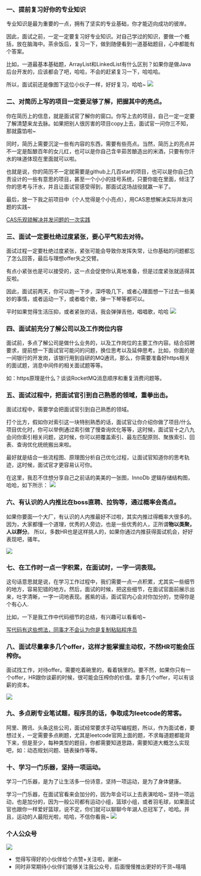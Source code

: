 ### 一、提前复习好你的专业知识
专业知识是最为重要的一点，拥有了坚实的专业基础，你才能迈向成功的彼岸。

因此，面试之前，一定一定要复习好专业知识。对自己学过的知识，要做一个概括，放在脑海中。茶余饭后，复习一下，做到随便看到一道基础题目，心中都能有个答案。

比如，一道最基本基础题，ArrayList和LinkedList有什么区别？如果你是做Java后台开发的，应该都会了吧，哈哈，不会的赶紧复习一下，哈哈哈。

所以，面试前还是像图下这位小伙子一样，好好复习，哈哈~
![](https://user-gold-cdn.xitu.io/2020/2/14/17043f9e65f6c1a2?w=1919&h=1080&f=png&s=1153224)

### 二、对简历上写的项目一定要足够了解，把握其中的亮点。
你在简历上的信息，就是面试官了解你的窗口。你写上去的项目，自己一定一定要了解清楚来龙去脉。如果把别人很厉害的项目copy上去，面试官一问你三不知，那就露馅啦~

同时，简历上需要沉淀一些有内容的东西，需要有些亮点。当然，简历上的亮点并不一定是酝酿百年的女儿红，也可以是你自己含辛茹苦酿造出的米酒，只要有你汗水的味道体现在里面就可以啦。

也就是说，你的简历不一定就需要是github上几百star的项目，也可以是你自己负责设计的一些有意思的项目，甚至一个小小的挂号系统，只要你能在里面，倾注了你的思考与汗水，并且让面试官感受得到，那面试这场战役就赢一半了。

最后，放一下我之前项目中（个人觉得是个小亮点），用CAS思想解决实际并发问题的实践~

[CAS乐观锁解决并发问题的一次实践](https://juejin.im/post/5d0616ade51d457756536791)


### 三、面试一定要杜绝过度紧张，要心平气和去对待。
面试过程一定要杜绝过度紧张，紧张可能会导致你发挥失常，让你基础的问题都忘了怎么回答，最后与理想offer失之交臂。

有点小紧张也是可以接受的，这一点会促使你认真地准备，但是过度紧张就适得其反啦。

因此，面试前两天，你可以跑一下步，深呼吸几下，或者心理面想一下过去一些美妙的事情，或者运动一下，或者唱个歌，弹一下琴等都可以。

平时如果觉得生活压抑，或者紧张的话，我会弹弹吉他，唱唱歌，哈哈
![](https://user-gold-cdn.xitu.io/2020/2/14/17043f1531a9fc6e?w=1080&h=2248&f=png&s=580499)
### 四、面试前充分了解公司以及工作岗位内容
面试前，多点了解公司是做什么业务的，以及工作岗位的主要工作内容。结合招聘要求，提前想一下面试官可能问的问题，换位思考以及延伸思考。比如，你面的是一间银行的开发岗，该银行用到自研的MQ通讯，那么，你需要准备好https相关的面试题，消息中间件的相关面试题等等。

如：https原理是什么？谈谈RocketMQ消息顺序和重复消费问题等。

### 五、面试过程中，把面试官引到自己熟悉的领域，重拳出击。

面试过程中，需要学会把面试官引到自己熟悉的领域。

打个比方，假如你对索引这一块特别熟悉的话，面试官让你介绍你做了项目/什么项目优化时，你可以举例通过索引做了慢查询优化等等，这时候，面试官十之八九会问你索引相关问题，这时候，你可以把覆盖索引、最左匹配原则、聚族索引、回表、查询优化统统搬出来啦。

最好就是结合一些流程图、原理图分析自己优化过程，让面试官知道你的思考轨迹，这时候，面试官才更容易认可你。

在这里，我忍不住想分享自己之前话的美美的一张图，InnoDb 逻辑存储结构图，哈哈，如下所示：
![](https://user-gold-cdn.xitu.io/2020/2/14/17043eabf1e65973?w=1215&h=901&f=png&s=396084)

### 六、有认识的人内推比在boss直聘、拉钩等，通过概率会高点。

如果你要面一个大厂，有认识的人内推最好不过啦，其实内推过得概率大很多的。因为，大家都懂一个道理，优秀的人旁边，也是一些优秀的人，正所谓**物以类聚，人以群分**。
所以，多数HR也是这样挑人的，如果你通过内推获得面试机会，好好表现吧，骚年。


![](https://user-gold-cdn.xitu.io/2020/2/14/1704426243d9ab07?w=255&h=255&f=png&s=104800)

### 七、在工作时一点一字积累，在面试时，一字一词表现。

这句话意思就是说，在学习工作过程中，我们需要一点一点积累，尤其实一些细节的地方，容易犯错的地方。然后，面试的时候，把这些细节，在面试官面前展示出来，吐字清晰，一字一词地表现。酱紫的话，面试官内心会对你加分的，觉得你是个有心人.

比如，一下是我工作中代码细节的总结，有兴趣可以看看哈~

[写代码有这些想法，同事才不会认为你是复制粘贴程序员](https://juejin.im/post/5dfe2e72518825125f39a2de)
### 八、面试尽量拿多几个offer，这样才能掌握主动权，不然HR可能会压榨你。
面试找工作，对待offer。需要吃着碗里的，看着锅里的。要不然，如果你只有一个offer，HR跟你谈薪的时候，很可能会压榨你的价值。拿多几个offer，可以有谈薪的资本。

![](https://user-gold-cdn.xitu.io/2020/2/14/1704423b8e7982ac?w=800&h=450&f=png&s=613615)

### 九、多点刷专业笔试题，程序员的话，争取成为leetcode的常客。
阿里、腾讯、头条这些公司，面试经常要求手动写编程题，所以，作为面试者，要想过关，一定需要多点刷题，尤其是leetcode官网上面的题，不求每道题都能背下来，但是至少，每种类型的题目，你都需要知道思路，需要知道大概怎么实现吧，如：动态规划问题、链表操作等等。

### 十、学习一门乐器，坚持一项运动。
学习一门乐器，是为了让生活多一份诗意，坚持一项运动，是为了身体健康。

学习一门乐器，在面试官看来会加分的，因为年会可以上去表演哈哈~ 坚持一项运动，也是加分的，因为一般公司都有运动小组，篮球小组，或者羽毛球，如果面试官也跟你一样爱好篮球，说不定，你们就可以聊聊今年湖人总冠军了，哈哈。并且，运动的人最阳光啦，哈哈，不信你看我~
![](https://user-gold-cdn.xitu.io/2020/2/14/170440b9ea8d6349?w=1620&h=1080&f=png&s=2382365)

### 个人公众号

![](https://user-gold-cdn.xitu.io/2019/7/28/16c381c89b127bbb?w=344&h=344&f=jpeg&s=8943)

- 觉得写得好的小伙伴给个点赞+关注啦，谢谢~
- 同时非常期待小伙伴们能够关注我公众号，后面慢慢推出更好的干货~嘻嘻
